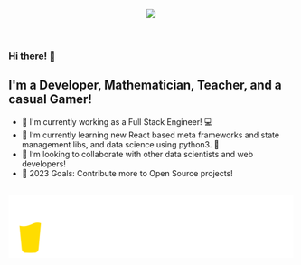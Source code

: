 <!-- <p align='center'><a href="https://twitter.com/coder_kun_"><img align="justify" width="250px" src="https://img.shields.io/twitter/follow/coder_kun_?style=social" /></a></p> -->
<p align='center'><a href="https://hits.seeyoufarm.com"><img src="https://hits.seeyoufarm.com/api/count/incr/badge.svg?url=https%3A%2F%2Fgithub.com%2FGoku-kun&count_bg=%2379C83D&title_bg=%23555555&icon=javascript.svg&icon_color=%23F6FF57&title=Visitor+count%28daily%2Ftotal%29&edge_flat=false"/></a></p>

<br/>

### Hi there! 👋

## I'm a Developer, Mathematician, Teacher, and a casual Gamer!

- 🔭 I'm currently working as a Full Stack Engineer! 💻
- 🌱 I’m currently learning new React based meta frameworks and state management libs, and data science using python3. 👤
- 👯 I’m looking to collaborate with other data scientists and web developers!
- 🥅 2023 Goals: Contribute more to Open Source projects!

<br />

<img src="resources/images/coffee.png" />


[email]: mailto:jethvadharmarajsinh@gmail.com
[website]: proxy_value
[twitter]: https://twitter.com/coder_kun_
[instagram]: https://instagram.com/nova_xronos
[codecademychapter]: https://community.codecademy.com/focus-bytes-codecademy-chapter/
[codecademyprofile]: https://community.codecademy.com/u/mcc8ew/
